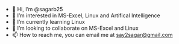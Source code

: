 - 👋 Hi, I’m @sagarb25
- 👀 I’m interested in MS-Excel, Linux and Artifical Intelligence
- 🌱 I’m currently learning Linux
- 💞️ I’m looking to collaborate on MS-Excel and Linux
- 📫 How to reach me, you can email me at say2sagar@gmail.com

<!---
sagarb25/sagarb25 is a ✨ special ✨ repository because its `README.md` (this file) appears on your GitHub profile.
You can click the Preview link to take a look at your changes.
--->
